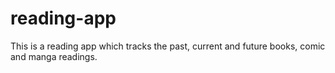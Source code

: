 # reading-app
This is a reading app which tracks the past, current and future books, comic and manga readings.
